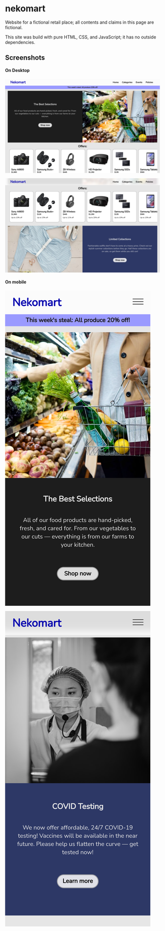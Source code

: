 # nekomart
Website for a fictional retail place; all contents and claims in this page are fictional.

This site was build with pure HTML, CSS, and JavaScript; it has no outside dependencies.

## Screenshots
#### On Desktop
![Nekomart on Desktop](https://raw.githubusercontent.com/originlimit/nekomart/main/screenshots/index.html.png)

![Nekomart on Desktop (2)](https://raw.githubusercontent.com/originlimit/nekomart/main/screenshots/(1)index.html.png)

#### On mobile
![Nekomart on Mobile](https://raw.githubusercontent.com/originlimit/nekomart/main/screenshots/index.html(iPhone%2012%20Pro).png)

![Nekomart on Mobile (2)](https://github.com/originlimit/nekomart/blob/main/screenshots/(1)index.html(iPhone%2012%20Pro).png)
